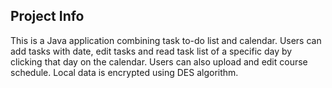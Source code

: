 ## Project Info
This is a Java application combining task to-do list and calendar. Users can add tasks with date, edit tasks and read task list of a specific day by clicking that day on the calendar. Users can also upload and edit course schedule. Local data is encrypted using DES algorithm.